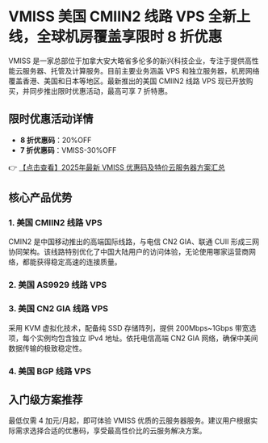 # VMISS 美国 CMIIN2 线路 VPS 全新上线，全球机房覆盖享限时 8 折优惠

VMISS 是一家总部位于加拿大安大略省多伦多的新兴科技企业，专注于提供高性能云服务器、托管及计算服务。目前主要业务涵盖 VPS 和独立服务器，机房网络覆盖香港、美国和日本等地区。最新推出的美国 CMIIN2 线路 VPS 现已开放购买，并同步推出限时优惠活动，最高可享 7 折特惠。

## 限时优惠活动详情

- **8 折优惠码**：20%OFF
- **7 折优惠码**：VMISS-30%OFF

👉 [【点击查看】2025年最新 VMISS 优惠码及特价云服务器方案汇总](https://bit.ly/Vmiss)

## 核心产品优势

### 1. 美国 CMIIN2 线路 VPS

CMIN2 是中国移动推出的高端国际线路，与电信 CN2 GIA、联通 CUII 形成三网协同架构。该线路特别优化了中国大陆用户的访问体验，无论使用哪家运营商网络，都能获得稳定高速的连接质量。

### 2. 美国 AS9929 线路 VPS

### 3. 美国 CN2 GIA 线路 VPS

采用 KVM 虚拟化技术，配备纯 SSD 存储阵列，提供 200Mbps~1Gbps 带宽选项，每个实例均包含独立 IPv4 地址。依托电信高端 CN2 GIA 网络，确保中美间数据传输的极致稳定性。

### 4. 美国 BGP 线路 VPS

## 入门级方案推荐

最低仅需 4 加元/月起，即可体验 VMISS 优质的云服务器服务。建议用户根据实际需求选择合适的优惠码，享受最高性价比的云服务解决方案。